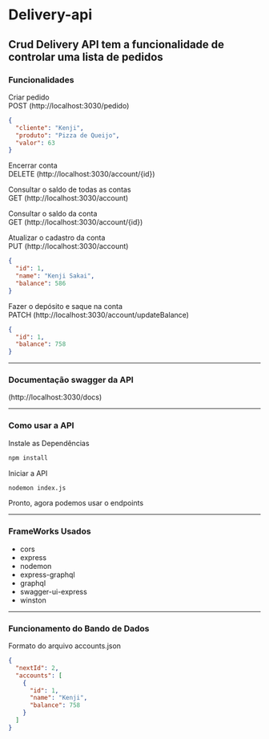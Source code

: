 # Delivery-api

## Crud Delivery API tem a funcionalidade de controlar uma lista de pedidos

### Funcionalidades

Criar pedido<br>
POST (http://localhost:3030/pedido)

```json
{
  "cliente": "Kenji",
  "produto": "Pizza de Queijo",
  "valor": 63
}
```

Encerrar conta<br>
DELETE (http://localhost:3030/account/{id})

Consultar o saldo de todas as contas<br>
GET (http://localhost:3030/account)

Consultar o saldo da conta<br>
GET (http://localhost:3030/account/{id})

Atualizar o cadastro da conta<br>
PUT (http://localhost:3030/account)

```json
{
  "id": 1,
  "name": "Kenji Sakai",
  "balance": 586
}
```

Fazer o depósito e saque na conta<br>
PATCH (http://localhost:3030/account/updateBalance)

```json
{
  "id": 1,
  "balance": 758
}
```

---

### Documentação swagger da API

(http://localhost:3030/docs)

---

### Como usar a API

Instale as Dependências

```bash
npm install
```

Iniciar a API

```bash
nodemon index.js
```

Pronto, agora podemos usar o endpoints

---

### FrameWorks Usados

- cors
- express
- nodemon
- express-graphql
- graphql
- swagger-ui-express
- winston

---

### Funcionamento do Bando de Dados

Formato do arquivo accounts.json

```json
{
  "nextId": 2,
  "accounts": [
    {
      "id": 1,
      "name": "Kenji",
      "balance": 758
    }
  ]
}
```
